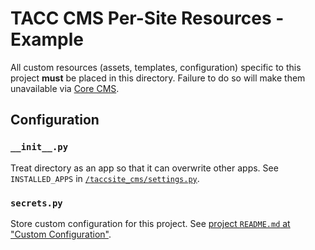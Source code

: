 # TACC CMS Per-Site Resources - Example

All custom resources (assets, templates, configuration) specific to this project __must__ be placed in this directory. Failure to do so will make them unavailable via [Core CMS].

## Configuration

### `__init__.py`

Treat directory as an app so that it can overwrite other apps. See `INSTALLED_APPS` in [`/taccsite_cms/settings.py`](/taccsite_cms/settings.py).

### `secrets.py`

Store custom configuration for this project. See [project `README.md` at "Custom Configuration"](/README.md#Custom%20Configuration).


<!-- Link Aliases -->

[Core CMS]: https://github.com/TACC/Core-CMS
